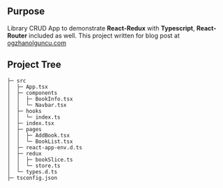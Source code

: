 ## Purpose

Library CRUD App to demonstrate **React-Redux** with **Typescript**, **React-Router** included as well. This project written for blog post at [ogzhanolguncu.com](ogzhanolguncu.com)

## Project Tree

```
├─ src
│  ├─ App.tsx
│  ├─ components
│  │  ├─ BookInfo.tsx
│  │  └─ Navbar.tsx
│  ├─ hooks
│  │  └─ index.ts
│  ├─ index.tsx
│  ├─ pages
│  │  ├─ AddBook.tsx
│  │  └─ BookList.tsx
│  ├─ react-app-env.d.ts
│  ├─ redux
│  │  ├─ bookSlice.ts
│  │  └─ store.ts
│  └─ types.d.ts
├─ tsconfig.json
```
